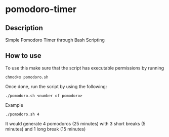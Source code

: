 # pomodoro-timer
## Description
Simple Pomodoro Timer through Bash Scripting

## How to use
To use this make sure that the script has executable permissions by running
```
chmod+x pomodoro.sh
```

Once done, run the script by using the following:
```
./pomodoro.sh <number of pomodoro>
```

Example
```
./pomodoro.sh 4
```

It would generate 4 pomodoros (25 minutes)  with 3 short breaks (5 minutes) and 1 long break (15 minutes)
